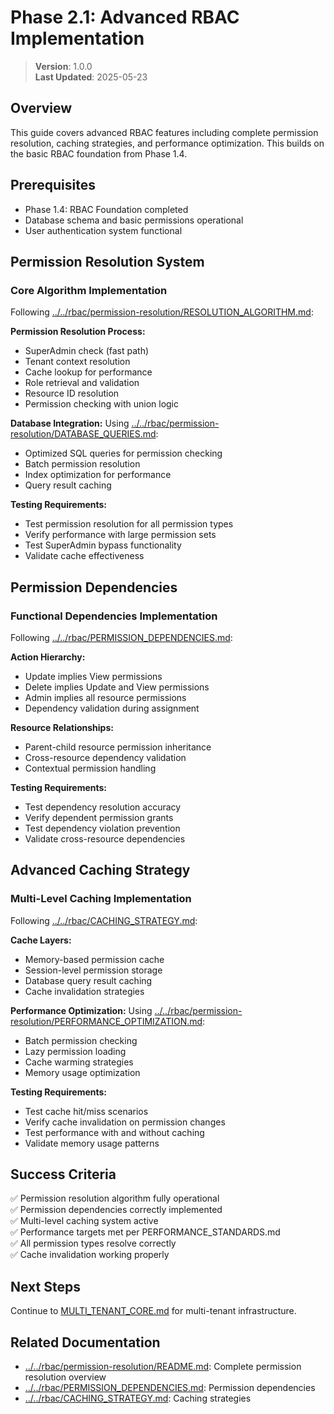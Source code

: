 
# Phase 2.1: Advanced RBAC Implementation

> **Version**: 1.0.0  
> **Last Updated**: 2025-05-23

## Overview

This guide covers advanced RBAC features including complete permission resolution, caching strategies, and performance optimization. This builds on the basic RBAC foundation from Phase 1.4.

## Prerequisites

- Phase 1.4: RBAC Foundation completed
- Database schema and basic permissions operational
- User authentication system functional

## Permission Resolution System

### Core Algorithm Implementation
Following [../../rbac/permission-resolution/RESOLUTION_ALGORITHM.md](../../rbac/permission-resolution/RESOLUTION_ALGORITHM.md):

**Permission Resolution Process:**
- SuperAdmin check (fast path)
- Tenant context resolution
- Cache lookup for performance
- Role retrieval and validation
- Resource ID resolution
- Permission checking with union logic

**Database Integration:**
Using [../../rbac/permission-resolution/DATABASE_QUERIES.md](../../rbac/permission-resolution/DATABASE_QUERIES.md):
- Optimized SQL queries for permission checking
- Batch permission resolution
- Index optimization for performance
- Query result caching

**Testing Requirements:**
- Test permission resolution for all permission types
- Verify performance with large permission sets
- Test SuperAdmin bypass functionality
- Validate cache effectiveness

## Permission Dependencies

### Functional Dependencies Implementation
Following [../../rbac/PERMISSION_DEPENDENCIES.md](../../rbac/PERMISSION_DEPENDENCIES.md):

**Action Hierarchy:**
- Update implies View permissions
- Delete implies Update and View permissions
- Admin implies all resource permissions
- Dependency validation during assignment

**Resource Relationships:**
- Parent-child resource permission inheritance
- Cross-resource dependency validation
- Contextual permission handling

**Testing Requirements:**
- Test dependency resolution accuracy
- Verify dependent permission grants
- Test dependency violation prevention
- Validate cross-resource dependencies

## Advanced Caching Strategy

### Multi-Level Caching Implementation
Following [../../rbac/CACHING_STRATEGY.md](../../rbac/CACHING_STRATEGY.md):

**Cache Layers:**
- Memory-based permission cache
- Session-level permission storage
- Database query result caching
- Cache invalidation strategies

**Performance Optimization:**
Using [../../rbac/permission-resolution/PERFORMANCE_OPTIMIZATION.md](../../rbac/permission-resolution/PERFORMANCE_OPTIMIZATION.md):
- Batch permission checking
- Lazy permission loading
- Cache warming strategies
- Memory usage optimization

**Testing Requirements:**
- Test cache hit/miss scenarios
- Verify cache invalidation on permission changes
- Test performance with and without caching
- Validate memory usage patterns

## Success Criteria

✅ Permission resolution algorithm fully operational  
✅ Permission dependencies correctly implemented  
✅ Multi-level caching system active  
✅ Performance targets met per PERFORMANCE_STANDARDS.md  
✅ All permission types resolve correctly  
✅ Cache invalidation working properly  

## Next Steps

Continue to [MULTI_TENANT_CORE.md](MULTI_TENANT_CORE.md) for multi-tenant infrastructure.

## Related Documentation

- [../../rbac/permission-resolution/README.md](../../rbac/permission-resolution/README.md): Complete permission resolution overview
- [../../rbac/PERMISSION_DEPENDENCIES.md](../../rbac/PERMISSION_DEPENDENCIES.md): Permission dependencies
- [../../rbac/CACHING_STRATEGY.md](../../rbac/CACHING_STRATEGY.md): Caching strategies
